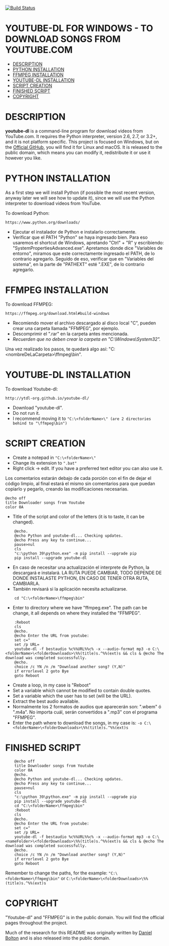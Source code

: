 [![Build Status](https://github.com/ytdl-org/youtube-dl/workflows/CI/badge.svg)](https://github.com/ytdl-org/youtube-dl/actions?query=workflow%3ACI)

# YOUTUBE-DL FOR WINDOWS - TO DOWNLOAD SONGS FROM YOUTUBE.COM

- [DESCRIPTION](#description)
- [PYTHON INSTALLATION](#python-installation)
- [FFMPEG INSTALLATION](#ffmpeg-installation)
- [YOUTUBE-DL INSTALLATION](#youtube-dl-installation)
- [SCRIPT CREATION](#script-creation)
- [FINISHED SCRIPT](#finished-script)
- [COPYRIGHT](#copyright)

# DESCRIPTION

**youtube-dl** is a command-line program for download videos from YouTube.com. It requires the Python interpreter, version 2.6, 2.7, or 3.2+, and it is not platform specific. This project is focused on Windows, but on the [Official GitHub](https://github.com/ytdl-org/youtube-dl), you will find it for Linux and macOS. It is released to the public domain, which means you can modify it, redistribute it or use it however you like.

# PYTHON INSTALLATION

As a first step we will install Python (if possible the most recent version, anyway later we will see how to update it), since we will use the Python interpreter to download videos from YouTube.

To download Python:

    https://www.python.org/downloads/
    
- Ejecutar el instalador de Python e instalarlo correctamente.
- Verificar que el PATH "Python" se haya ingresado bien. Para eso usaremos el shortcut de Windows, apretando "Ctrl" + "R" y escribiendo: "SystemPropertiesAdvanced.exe". Apretamos donde dice "Variables de entorno", miramos que este correctamente ingresado el PATH, de lo contrario agregarlo. Seguido de eso, verificar que en "Variables del sistema", en la parte de "PATHEXT" esté ".EXE", de lo contrario agregarlo.

# FFMPEG INSTALLATION

To download FFMPEG:

    https://ffmpeg.org/download.html#build-windows

- Recomiendo mover el archivo descargado al disco local "C", pueden crear una carpeta llamada "FFMPEG", por ejemplo.
- Descomprimir el ".rar" en la carpeta antes mencionada.
- *Recuerden que no deben crear la carpeta en "C:\Windows\System32".*

Una vez realizado los pasos, te quedará algo así: "C:\<nombreDeLaCarpeta>\ffmpeg\bin".

# YOUTUBE-DL INSTALLATION

To download Youtube-dl:

    http://ytdl-org.github.io/youtube-dl/

- Download "youtube-dl".
- Do not run it.
- I recommend moving it to `"C:\<folderName>\" (are 2 directories behind to "\ffmpeg\bin")`

# SCRIPT CREATION

- Create a notepad in `"C:\<folderName>\"`
- Change its extension to `".bat"`
- Right click -> edit. If you have a preferred text editor you can also use it.

Los comentarios estarán debajo de cada porción con el fin de dejar el código limpio, al final estará el mismo sin comentarios para que puedan copiarlo y pegarlo, creando las modificaciones necesarias.

    @echo off
    title Downloader songs from Youtube
    color 0A
    
- Title of the script and color of the letters (it is to taste, it can be changed).

```
    @echo.
    @echo Python and youtube-dl... Checking updates.
    @echo Press any key to continue...
    pause>nul
    cls
    "c:\python 39\python.exe" -m pip install --upgrade pip
    pip install --upgrade youtube-dl
```

- En caso de necesitar una actualización el interprete de Python, la descargará e instalará. LA RUTA PUEDE CAMBIAR, TODO DEPENDE DE DONDE INSTALASTE PYTHON, EN CASO DE TENER OTRA RUTA, CAMBIARLA.
- También revisará si la aplicación necesita actualizarse.

```
    cd "C:\<folderName>\ffmpeg\bin"
```

- Enter to directory where we have "ffmpeg.exe". The path can be change, it all depends on where they installed the "FFMPEG".

```
    :Reboot
    cls
    @echo.
    @echo Enter the URL from youtube:
    set c="
    set /p URL=
    youtube-dl -f bestaudio %c%%URL%%c% -x --audio-format mp3 -o C:\<folderName>\<folderDownloads>\%%(title)s.^%%(ext)s && cls & @echo The download was completed successfully.
    @echo.
    choice /c YN /n /m "Download another song? (Y,N)"
    if errorlevel 2 goto Bye
    goto Reboot
```

- Create a loop, in my case is "Reboot"
- Set a variable which cannot be modified to contain double quotes.
- Set a variable which the user has to set (will be the URL).
- Extract the best audio available.
- Normalmente los 2 formatos de audios que aparecerán son: ".wbem" ó ".m4a". No importa cuál, serán convertidos a ".mp3" con el programa "FFMPEG".
- Enter the path where to download the songs, in my case is: `-o C:\<folderName>\<folderDownloads>\%%(title)s.^%%(ext)s`

# FINISHED SCRIPT

```
    @echo off
    title Downloader songs from Youtube
    color 0A
    @echo.
    @echo Python and youtube-dl... Checking updates.
    @echo Press any key to continue...
    pause>nul
    cls
    "c:\python 39\python.exe" -m pip install --upgrade pip
    pip install --upgrade youtube-dl
    cd "C:\<folderName>\ffmpeg\bin"
    :Reboot
    cls
    @echo.
    @echo Enter the URL from youtube:
    set c="
    set /p URL=
    youtube-dl -f bestaudio %c%%URL%%c% -x --audio-format mp3 -o C:\<nameFolder>\<folderDownloads>\%%(title)s.^%%(ext)s && cls & @echo The download was completed successfully.
    @echo.
    choice /c YN /n /m "Download another song? (Y,N)"
    if errorlevel 2 goto Bye
    goto Reboot
```

Remember to change the paths, for the example: `"C:\<folderName>\ffmpeg\bin"` or `C:\<folderName>\<folderDownloads>\%%(title)s.^%%(ext)s`

# COPYRIGHT

"Youtube-dl" and "FFMPEG" is in the public domain. You will find the official pages throughout the project.

Much of the research for this README was originally written by [Daniel Bolton](https://github.com/dbbolton) and is also released into the public domain.
